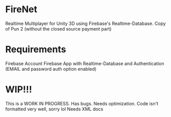 # FireNet
Realtime Multiplayer for Unity 3D using Firebase's Realtime-Database.
Copy of Pun 2 (without the closed source payment part)

# Requirements
Firebase Account
Firebase App with Realtime-Database and Authentication (EMAIL and password auth option enabled)

# WIP!!!
This is a WORK IN PROGRESS.
Has bugs.
Needs optimization.
Code isn't formatted very well, sorry lol
Needs XML docs
